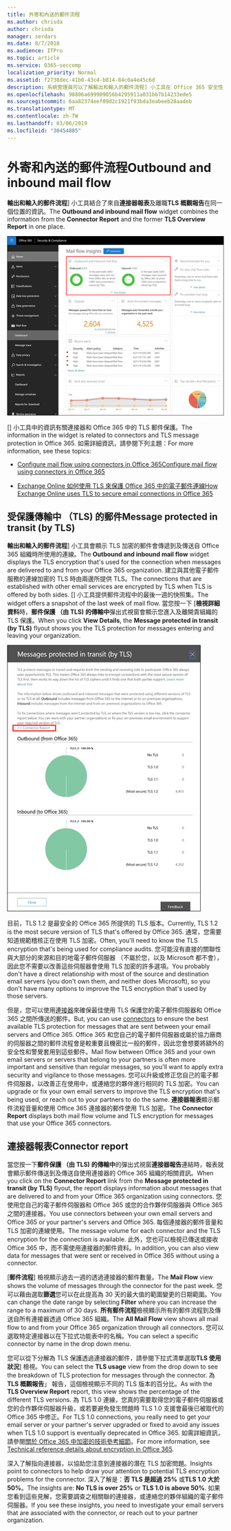 ```yaml
---
title: 外寄和內送的郵件流程
ms.author: chrisda
author: chrisda
manager: serdars
ms.date: 8/7/2018
ms.audience: ITPro
ms.topic: article
ms.service: O365-seccomp
localization_priority: Normal
ms.assetid: f2738dec-41b0-43c4-b814-84c0a4e45c6d
description: 系統管理員可以了解輸出和輸入的郵件流程] 小工具在 Office 365 安全性 & 合規性中心中的郵件流程儀表板中。
ms.openlocfilehash: 98806a699909056b4295911a031bb7b14233ede5
ms.sourcegitcommit: 6aa82374eef09d2c1921f93bda3eabeeb28aadeb
ms.translationtype: MT
ms.contentlocale: zh-TW
ms.lasthandoff: 03/06/2019
ms.locfileid: "30454885"
---
```

# <a name="outbound-and-inbound-mail-flow"></a><span data-ttu-id="4628b-103">外寄和內送的郵件流程</span><span class="sxs-lookup"><span data-stu-id="4628b-103">Outbound and inbound mail flow</span></span>

<span data-ttu-id="4628b-104">**輸出和輸入的郵件流程**] 小工具結合了來自**連接器報表**及離職**TLS 概觀報告**在同一個位置的資訊。</span><span class="sxs-lookup"><span data-stu-id="4628b-104">The **Outbound and inbound mail flow** widget combines the information from the **Connector Report** and the former **TLS Overview Report** in one place.</span></span>

![輸出和輸入郵件流程中的報表在 Office 365 安全性 & 合規性中心中的郵件流程儀表板](media/2c591d1c-bad6-4b72-890e-f8fdfd4f447a.png)

<span data-ttu-id="4628b-106">[] 小工具中的資訊有關連接器和 Office 365 中的 TLS 郵件保護。</span><span class="sxs-lookup"><span data-stu-id="4628b-106">The information in the widget is related to connectors and TLS message protection in Office 365.</span></span> <span data-ttu-id="4628b-107">如需詳細資訊，請參閱下列主題：</span><span class="sxs-lookup"><span data-stu-id="4628b-107">For more information, see these topics:</span></span>

- [<span data-ttu-id="4628b-108">Configure mail flow using connectors in Office 365</span><span class="sxs-lookup"><span data-stu-id="4628b-108">Configure mail flow using connectors in Office 365</span></span>](https://technet.microsoft.com/library/ms.exch.eac.connectorselection.aspx)

- [<span data-ttu-id="4628b-109">Exchange Online 如何使用 TLS 來保護 Office 365 中的電子郵件連線</span><span class="sxs-lookup"><span data-stu-id="4628b-109">How Exchange Online uses TLS to secure email connections in Office 365</span></span>](https://support.office.com/article/4CDE0CDA-3430-4DC0-B489-F2C0736C929F)

## <a name="message-protected-in-transit-by-tls"></a><span data-ttu-id="4628b-110">受保護傳輸中 （TLS) 的郵件</span><span class="sxs-lookup"><span data-stu-id="4628b-110">Message protected in transit (by TLS)</span></span>

<span data-ttu-id="4628b-111">**輸出和輸入的郵件流程**] 小工具會顯示 TLS 加密的郵件會傳遞到及傳送自 Office 365 組織時所使用的連線。</span><span class="sxs-lookup"><span data-stu-id="4628b-111">The **Outbound and inbound mail flow** widget displays the TLS encryption that's used for the connection when messages are delivered to and from your Office 365 organization.</span></span> <span data-ttu-id="4628b-112">建立與其他電子郵件服務的連線加密的 TLS 時由兩邊所提供 TLS。</span><span class="sxs-lookup"><span data-stu-id="4628b-112">The connections that are established with other email services are encrypted by TLS when TLS is offered by both sides.</span></span> <span data-ttu-id="4628b-113">[] 小工具提供郵件流程中的最後一週的快照集。</span><span class="sxs-lookup"><span data-stu-id="4628b-113">The widget offers a snapshot of the last week of mail flow.</span></span> <span data-ttu-id="4628b-114">當您按一下 [**檢視詳細資料**時，**郵件保護 （由 TLS) 的傳輸中**彈出式視窗會顯示您進入及離開貴組織的 TLS 保護。</span><span class="sxs-lookup"><span data-stu-id="4628b-114">When you click **View Details**, the **Message protected in transit (by TLS)** flyout shows you the TLS protection for messages entering and leaving your organization.</span></span>

![保護 Office 365 安全性 & 合規性中心中 （藉由 TLS) 加密彈出式視窗中的郵件](media/825aa74c-413d-4141-8e3c-dfe68ae78eed.png)

<span data-ttu-id="4628b-116">目前，TLS 1.2 是最安全的 Office 365 所提供的 TLS 版本。</span><span class="sxs-lookup"><span data-stu-id="4628b-116">Currently, TLS 1.2 is the most secure version of TLS that's offered by Office 365.</span></span> <span data-ttu-id="4628b-117">通常，您需要知道規範稽核正在使用 TLS 加密。</span><span class="sxs-lookup"><span data-stu-id="4628b-117">Often, you'll need to know the TLS encryption that's being used for compliance audits.</span></span> <span data-ttu-id="4628b-118">您可能沒有直接的關聯性與大部分的來源和目的地電子郵件伺服器 （不屬於您，以及 Microsoft 都不會），因此您不需要以改善這些伺服器會使用 TLS 加密的許多選項。</span><span class="sxs-lookup"><span data-stu-id="4628b-118">You probably don't have a direct relationship with most of the source and destination email servers (you don't own them, and neither does Microsoft), so you don't have many options to improve the TLS encryption that's used by those servers.</span></span>

<span data-ttu-id="4628b-119">但是，您可以使用[連接器](https://technet.microsoft.com/library/ms.exch.eac.connectorselection.aspx)來確保最佳使用 TLS 保護您的電子郵件伺服器和 Office 365 之間所傳送的郵件。</span><span class="sxs-lookup"><span data-stu-id="4628b-119">But, you can use [connectors](https://technet.microsoft.com/library/ms.exch.eac.connectorselection.aspx) to ensure the best available TLS protection for messages that are sent between your email servers and Office 365.</span></span> <span data-ttu-id="4628b-120">Office 365 和您自己的電子郵件伺服器或屬於協力廠商的伺服器之間的郵件流程會是較重要且機密比一般的郵件，因此您會想要將額外的安全性和警覺套用到這些郵件。</span><span class="sxs-lookup"><span data-stu-id="4628b-120">Mail flow between Office 365 and your own email servers or servers that belong to your partners is often more important and sensitive than regular messages, so you'll want to apply extra security and vigilance to those messages.</span></span> <span data-ttu-id="4628b-121">您可以升級或修正您自己的電子郵件伺服器，以改善正在使用中，或連絡您的夥伴進行相同的 TLS 加密。</span><span class="sxs-lookup"><span data-stu-id="4628b-121">You can upgrade or fix your own email servers to improve the TLS encryption that's being used, or reach out to your partners to do the same.</span></span> <span data-ttu-id="4628b-122">**連接器報表**顯示郵件流程音量和使用 Office 365 連接器的郵件使用 TLS 加密。</span><span class="sxs-lookup"><span data-stu-id="4628b-122">The **Connector Report** displays both mail flow volume and TLS encryption for messages that use your Office 365 connectors.</span></span>

## <a name="connector-report"></a><span data-ttu-id="4628b-123">連接器報表</span><span class="sxs-lookup"><span data-stu-id="4628b-123">Connector report</span></span>

<span data-ttu-id="4628b-124">當您按一下**郵件保護 （由 TLS) 的傳輸中**的彈出式視窗**連接器報告**連結時，報表就會顯示郵件傳送到及傳送自使用連接器的 Office 365 組織的相關資訊。</span><span class="sxs-lookup"><span data-stu-id="4628b-124">When you click on the **Connector Report** link from the **Message protected in transit (by TLS)** flyout, the report displays information about messages that are delivered to and from your Office 365 organization using connectors.</span></span> <span data-ttu-id="4628b-125">您使用您自己的電子郵件伺服器和 Office 365 或您的合作夥伴伺服器與 Office 365 之間的連接器。</span><span class="sxs-lookup"><span data-stu-id="4628b-125">You use connectors between your own email servers and Office 365 or your partner's servers and Office 365.</span></span> <span data-ttu-id="4628b-126">每個連接器的郵件音量和 TLS 加密的連線使用。</span><span class="sxs-lookup"><span data-stu-id="4628b-126">The message volume for each connector and the TLS encryption for the connection is available.</span></span> <span data-ttu-id="4628b-127">此外，您也可以檢視已傳送或接收 Office 365 中，而不需使用連接器的郵件資料。</span><span class="sxs-lookup"><span data-stu-id="4628b-127">In addition, you can also view data for messages that were sent or received in Office 365 without using a connector.</span></span>

<span data-ttu-id="4628b-128">[**郵件流程**] 檢視顯示過去一週的透過連接器的郵件數量。</span><span class="sxs-lookup"><span data-stu-id="4628b-128">The **Mail Flow** view shows the volume of messages through the connector for the past week.</span></span> <span data-ttu-id="4628b-129">您可以藉由選取**篩選**您可以在此提高為 30 天的最大值的範圍變更的日期範圍。</span><span class="sxs-lookup"><span data-stu-id="4628b-129">You can change the date range by selecting **Filter** where you can increase the range to a maximum of 30 days.</span></span> <span data-ttu-id="4628b-130">**所有郵件流程**檢視顯示所有的郵件流程到及傳送自所有連接器透過 Office 365 組織。</span><span class="sxs-lookup"><span data-stu-id="4628b-130">The **All Mail Flow** view shows all mail flow to and from your Office 365 organization through all connectors.</span></span> <span data-ttu-id="4628b-131">您可以選取特定連接器以在下拉式功能表中的名稱。</span><span class="sxs-lookup"><span data-stu-id="4628b-131">You can select a specific connector by name in the drop down menu.</span></span>

<span data-ttu-id="4628b-132">您可以從下分解為 TLS 保護透過連接器的郵件，請參閱下拉式清單選取**TLS 使用狀況**] 檢視。</span><span class="sxs-lookup"><span data-stu-id="4628b-132">You can select the **TLS usage** view from the drop down to see the breakdown of TLS protection for messages through the connector.</span></span> <span data-ttu-id="4628b-133">為**TLS 概觀報告**」 報告，這個檢視顯示不同的 TLS 版本的百分比。</span><span class="sxs-lookup"><span data-stu-id="4628b-133">As with the **TLS Overview Report** report, this view shows the percentage of the different TLS versions.</span></span> <span data-ttu-id="4628b-134">為 TLS 1.0 連線，您真的需要取得您的電子郵件伺服器或您的合作夥伴伺服器升級，或若要避免發生問題時 TLS 1.0 支援會最後已被取代的 Office 365 中修正。</span><span class="sxs-lookup"><span data-stu-id="4628b-134">For TLS 1.0 connections, you really need to get your email server or your partner's server upgraded or fixed to avoid any issues when TLS 1.0 support is eventually deprecated in Office 365.</span></span> <span data-ttu-id="4628b-135">如需詳細資訊，請參閱[關於 Office 365 中加密的技術參考細節](https://support.office.com/article/862cbe93-4268-4ef9-ba79-277545ecf221)。</span><span class="sxs-lookup"><span data-stu-id="4628b-135">For more information, see [Technical reference details about encryption in Office 365](https://support.office.com/article/862cbe93-4268-4ef9-ba79-277545ecf221).</span></span>

<span data-ttu-id="4628b-136">深入了解指向連接器，以協助您注意到連接器的潛在 TLS 加密問題。</span><span class="sxs-lookup"><span data-stu-id="4628b-136">Insights point to connectors to help draw your attention to potential TLS encryption problems for the connector.</span></span> <span data-ttu-id="4628b-137">深入了解是：**否 TLS 是超過 25%** 或**TLS 1.0 大於 50%**。</span><span class="sxs-lookup"><span data-stu-id="4628b-137">The insights are: **No TLS is over 25%** or **TLS 1.0 is above 50%**.</span></span> <span data-ttu-id="4628b-138">如果您看到這些見解，您需要調查之相關聯的連接器，或連絡您的夥伴組織的電子郵件伺服器。</span><span class="sxs-lookup"><span data-stu-id="4628b-138">If you see these insights, you need to investigate your email servers that are associated with the connector, or reach out to your partner organization.</span></span>
